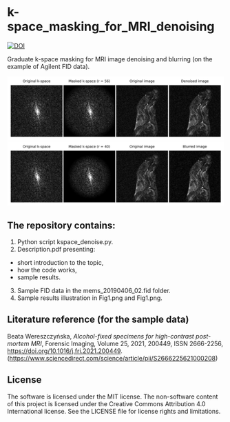 # k-space_masking_for_MRI_denoising


[![DOI](https://zenodo.org/badge/568669180.svg)](https://zenodo.org/badge/latestdoi/568669180)


Graduate k-space masking for MRI image denoising and blurring (on the example of Agilent FID data).

![Figure1](Fig1.png)
![Figure2](Fig2.png)

## The repository contains:
1. Python script kspace_denoise.py.
2. Description.pdf presenting:
- short introduction to the topic,
- how the code works,
- sample results.
3. Sample FID data in the mems_20190406_02.fid folder.
4. Sample results illustration in Fig1.png and Fig1.png.

## Literature reference (for the sample data)
Beata Wereszczyńska, *Alcohol-fixed specimens for high-contrast post-mortem MRI*, Forensic Imaging, Volume 25, 2021, 200449, ISSN 2666-2256, https://doi.org/10.1016/j.fri.2021.200449. (https://www.sciencedirect.com/science/article/pii/S2666225621000208)

## License
The software is licensed under the MIT license. The non-software content of this project is licensed under the Creative Commons Attribution 4.0 International license. See the LICENSE file for license rights and limitations.
